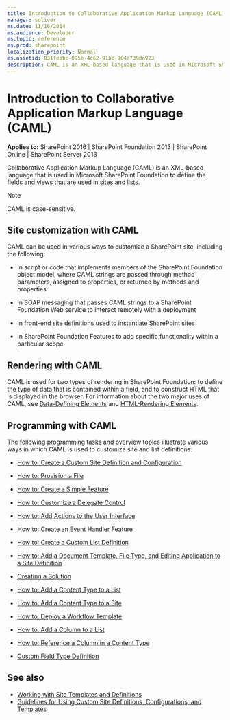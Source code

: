 ```yaml
---
title: Introduction to Collaborative Application Markup Language (CAML)
manager: soliver
ms.date: 11/16/2014
ms.audience: Developer
ms.topic: reference
ms.prod: sharepoint
localization_priority: Normal
ms.assetid: 031feabc-095e-4c62-91b6-904a739da923
description: CAML is an XML-based language that is used in Microsoft SharePoint Foundation to define the fields and views that are used in sites and lists.
---
```


# Introduction to Collaborative Application Markup Language (CAML)

**Applies to:** SharePoint 2016 | SharePoint Foundation 2013 | SharePoint Online | SharePoint Server 2013
  
Collaborative Application Markup Language (CAML) is an XML-based language that is used in Microsoft SharePoint Foundation to define the fields and views that are used in sites and lists.
  
> [!NOTE]
> CAML is case-sensitive. 
  
## Site customization with CAML

CAML can be used in various ways to customize a SharePoint site, including the following:
  
- In script or code that implements members of the SharePoint Foundation object model, where CAML strings are passed through method parameters, assigned to properties, or returned by methods and properties
    
- In SOAP messaging that passes CAML strings to a SharePoint Foundation Web service to interact remotely with a deployment
    
- In front-end site definitions used to instantiate SharePoint sites
    
- In SharePoint Foundation Features to add specific functionality within a particular scope
    
## Rendering with CAML

CAML is used for two types of rendering in SharePoint Foundation: to define the type of data that is contained within a field, and to construct HTML that is displayed in the browser. For information about the two major uses of CAML, see [Data-Defining Elements](data-defining-elements.md) and [HTML-Rendering Elements](html-rendering-elements.md).
  
## Programming with CAML

The following programming tasks and overview topics illustrate various ways in which CAML is used to customize site and list definitions:
  
- [How to: Create a Custom Site Definition and Configuration](https://msdn.microsoft.com/library/62b0552d-b7a7-4856-b906-c7bcb3155792%28Office.15%29.aspx)
    
- [How to: Provision a File](https://msdn.microsoft.com/library/438d5a75-7f39-4fa9-a365-d86e8ba967b6%28Office.15%29.aspx)
    
- [How to: Create a Simple Feature](https://msdn.microsoft.com/library/c7dc2cfb-0cfa-44d8-b95f-4b95b1847e18%28Office.15%29.aspx)
    
- [How to: Customize a Delegate Control](https://msdn.microsoft.com/library/9db44a39-33df-43d9-b873-3b41310090af%28Office.15%29.aspx)
    
- [How to: Add Actions to the User Interface](https://msdn.microsoft.com/library/b2403912-161d-408f-90ae-6b95c014d054%28Office.15%29.aspx)
    
- [How to: Create an Event Handler Feature](https://msdn.microsoft.com/library/4f70b1ea-dafe-4068-a6b0-55402b7618dc%28Office.15%29.aspx)
    
- [How to: Create a Custom List Definition](https://msdn.microsoft.com/library/6f0aed4a-d80a-4e42-8f12-c6b83c8cc207%28Office.15%29.aspx)
    
- [How to: Add a Document Template, File Type, and Editing Application to a Site Definition](https://msdn.microsoft.com/library/09503b28-df8c-4e22-b4f8-7272fd1dac2b%28Office.15%29.aspx)
    
- [Creating a Solution](https://msdn.microsoft.com/library/74e59a33-4e52-4282-99aa-0d17c322fa70%28Office.15%29.aspx)
    
- [How to: Add a Content Type to a List](https://msdn.microsoft.com/library/5ae6e295-a406-4f90-920f-030c0dfcd666%28Office.15%29.aspx)
    
- [How to: Add a Content Type to a Site](https://msdn.microsoft.com/library/8c448bfb-4036-451c-ac7d-2eccf13ccd5e%28Office.15%29.aspx)
    
- [How to: Deploy a Workflow Template](https://msdn.microsoft.com/library/ce2d465e-55cf-4465-8c98-c1c7c7a37e68%28Office.15%29.aspx)
    
- [How to: Add a Column to a List](https://msdn.microsoft.com/library/01ca58dc-2158-4526-a72d-036aaa2e6258%28Office.15%29.aspx)
    
- [How to: Reference a Column in a Content Type](https://msdn.microsoft.com/library/532c0174-a347-4ce2-8e5a-e129cdbe09f2%28Office.15%29.aspx)
    
- [Custom Field Type Definition](https://msdn.microsoft.com/library/b3315997-671f-4c29-9518-48cc4592f205%28Office.15%29.aspx)
    
## See also

- [Working with Site Templates and Definitions](https://msdn.microsoft.com/library/1edf6d4d-eddb-4cb5-9034-ed394e8a3e01%28Office.15%29.aspx) 
- [Guidelines for Using Custom Site Definitions, Configurations, and Templates](https://msdn.microsoft.com/library/bc4e01b7-2aca-4cce-8bfa-4b647f95ff1d%28Office.15%29.aspx)

